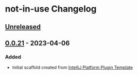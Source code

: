 <!-- Keep a Changelog guide -> https://keepachangelog.com -->

# not-in-use Changelog

## [Unreleased]

## [0.0.21] - 2023-04-06

### Added
- Initial scaffold created from [IntelliJ Platform Plugin Template](https://github.com/JetBrains/intellij-platform-plugin-template)

[Unreleased]: https://github.com/MenWhoRust/TomorrowNightTheme/compare/v0.0.21...HEAD
[0.0.21]: https://github.com/MenWhoRust/TomorrowNightTheme/commits/v0.0.21
